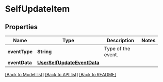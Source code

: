 # SelfUpdateItem

## Properties
Name | Type | Description | Notes
------------ | ------------- | ------------- | -------------
**eventType** | **String** | Type of the event. | 
**eventData** | [**UserSelfUpdateEventData**](UserSelfUpdateEventData.md) |  | 

[[Back to Model list]](../README.md#documentation-for-models) [[Back to API list]](../README.md#documentation-for-api-endpoints) [[Back to README]](../README.md)


